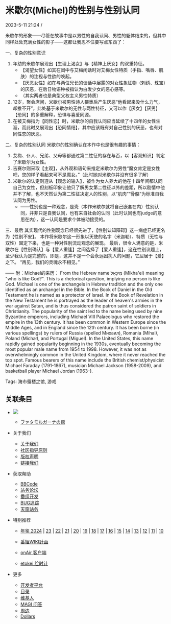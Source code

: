 # 米歇尔(Michel)的性别与性别认同

2023-5-11 21:24 /

米歇尔的形象——尽管在故事中是以男性的自我认同、男性的躯体结束的，但其中同样处处充满女性的影子——这都让我忍不住要写点东西了： 

一、复杂的性别意识 
1. 年幼的米歇尔展现出【生理上渴女】与【精神上厌女】的双重特征。 
   - 【渴望女性】如其在闺中与艾梅闲话时对艾梅女性特质（手指、嘴唇、肌肤）的注视与性欲的唤起。 
   - 【厌恶女性】如在与两位兄长的谈话中展露的对女性象征物（刺绣、珠宝）的厌恶，在后日物语种被指认为白发少女的恶心感等。 
   - （其实两者也是典型父权主义男性特质） 
2. 12岁，聚会席间，米歇尔被男性诗人猥亵后产生厌恶“他看起来没什么力气，却推不开”，此处基于米歇尔的无性与两性特征，又可以作【厌女】【厌男】【恐同】的多重解释，恐惧与喜爱同源。 
3. 在被艾梅指为【同性恋】时，米歇尔的自我认同应当延续了十四年的女性生涯，而此时又展现出【恐同情结】，其中应该既有对自己性别的厌恶，也有对同性恋的厌恶。 

二、复杂的性别认同 
米歇尔的性别确认在本作中也是很有趣的事情： 
1. 艾梅、仆人、兄弟、父母等都通过第二性征的存在与否，以【客观知识】判定了米歇尔为女性。 
2. 吉赛尔则采取【主观】，从外观和语句来推定米歇尔为男性“魔女肯定是女性吧，您的样子看起来可不是魔女。”（此时她对米歇尔并没有很多了解） 
3. 米歇尔的认定则遵从【观念的输入】，被作为女人养大的他在十四年间都认同自己为女性，但刻板印象让他只了解男女第二性征以外的差距，所以剧情中他并不了解，也不天然认为第二性征决定人的性别，以“肌肉”“骨骼”为标准自我认同为男性。 
   - ——性别也是一种观念，是壳（本作米歇尔就将自己嵌套在内）性别认同，并非只是自我认同，也有来自社会的认同（此时认同也有judge的意思在内），这一认同是要求个体被动接受的。 

三、最后 
其实现代的性别观念已经很先进了，【性别认知障碍】这一病症已经更名为【性别不安】。 
本作将米歇尔这一形象以天使的名字（米迦勒）、特质（无性与双性）固定下来，也是一种对性别流动观念的展现。 
最后，很令人满意的是，米歇尔在【性别确认】与【爱人重逢】之间选择了【爱人重逢】，这在性别议题上，至少我认为是完整的，即是，这并不是一个会永远困扰人的问题，它屈居于【爱】之下。 
“再见，我们的灵魂永不相见。” 

—— 附：Michael的来历： 
From the Hebrew name מִיכָאֵל (Mikha'el) meaning "who is like God?". This is a rhetorical question, implying no person is like God. Michael is one of the archangels in Hebrew tradition and the only one identified as an archangel in the Bible. In the Book of Daniel in the Old Testament he is named as a protector of Israel. In the Book of Revelation in the New Testament he is portrayed as the leader of heaven's armies in the war against Satan, and is thus considered the patron saint of soldiers in Christianity. The popularity of the saint led to the name being used by nine Byzantine emperors, including Michael VIII Palaeologus who restored the empire in the 13th century. It has been common in Western Europe since the Middle Ages, and in England since the 12th century. It has been borne (in various spellings) by rulers of Russia (spelled Михаил), Romania (Mihai), Poland (Michał), and Portugal (Miguel). In the United States, this name rapidly gained popularity beginning in the 1930s, eventually becoming the most popular male name from 1954 to 1998. However, it was not as overwhelmingly common in the United Kingdom, where it never reached the top spot. Famous bearers of this name include the British chemist/physicist Michael Faraday (1791-1867), musician Michael Jackson (1958-2009), and basketball player Michael Jordan (1963-).

Tags: 海市蜃楼之馆, 游戏

## 关联条目

- ![](//lain.bgm.tv/pic/cover/g/e3/51/73806_cc482.jpg)
  - [ファタモルガーナの館](/subject/73806)
  
- 关于我们
   - [关于我们](https://bgm.tv/about)
   - [社区指导原则](https://bgm.tv/about/guideline)
   - [版权声明](https://bgm.tv/about/copyright)
   - [链接我们](https://bgm.tv/about/link2us)
  
- 获取帮助
   - [BBCode](https://bgm.tv/help/bbcode)
   - [站务论坛](https://bgm.tv/group/forum)
   - [番组开发](https://bgm.tv/group/dev)
   - [BUG追踪](https://bgm.tv/group/issues)
   - [天窗站务](https://bgm.tv/group/doujin)

- 特别推荐
   - [年鉴 2024](https://bgm.tv/award/2024) | [23](https://bgm.tv/award/2023) | [22](https://bgm.tv/award/2022) | [21](https://bgm.tv/award/2021) | [20](https://bgm.tv/award/2020) | [19](https://bgm.tv/award/2019) | [18](https://bgm.tv/award/2018) | [17](https://bgm.tv/award/2017) | [16](https://bgm.tv/award/2016) | [15](https://bgm.tv/award/2015) | [14](https://bgm.tv/award/2014) | [13](https://bgm.tv/award/2013) | [12](https://bgm.tv/award/2012) | [11](https://bgm.tv/award/2011) | [10](https://bgm.tv/award/2010)
  
   - [番組WIKI計画](https://bgm.tv/group/wiki)
   - [onAir 客户端](https://bgm.tv/onair)
   - [etokei 绘时计](https://bgm.tv/tokei)
  
- 更多
   - [开发者平台](https://bgm.tv/dev/app)
   - [目录](https://bgm.tv/index)
   - [维基人](https://bgm.tv/wiki)
   - [MAGI 问答](https://bgm.tv/magi)
   - [周边](https://bgm.tv/goodies)
   - [Dollars](https://bgm.tv/dollars)